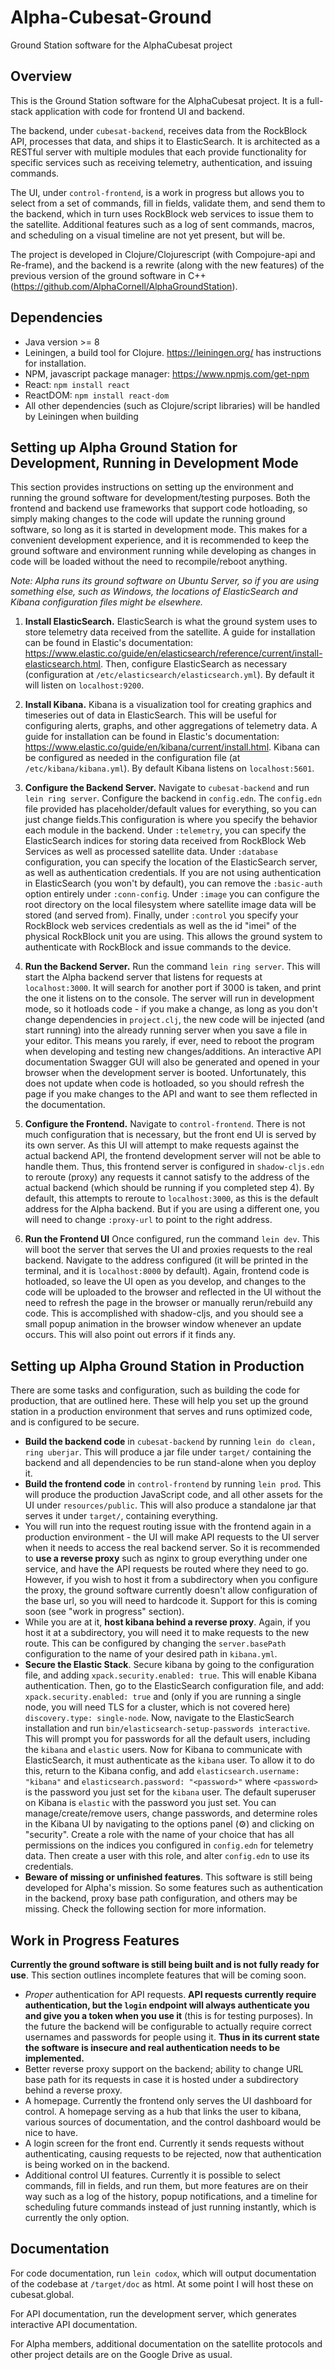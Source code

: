# Alpha-Cubesat-Ground
Ground Station software for the AlphaCubesat project

## Overview
This is the Ground Station software for the AlphaCubesat project. It is a full-stack application with code for frontend UI and backend.

The backend, under `cubesat-backend`, receives data from the RockBlock API, processes 
that data, and ships it to ElasticSearch. 
It is architected as a RESTful server with 
multiple modules that each provide functionality for
 specific services such as receiving telemetry,
 authentication, and issuing commands. 

The UI, under `control-frontend`, is a work in progress but allows you to select from a 
set of commands, fill in fields, validate them, and send them to the backend, which in turn
uses RockBlock web services to issue them to the satellite. Additional features
such as a log of sent commands, macros, and scheduling on a visual timeline are not yet present, but
will be.

The project is developed in Clojure/Clojurescript (with Compojure-api and Re-frame), and the backend is a rewrite (along with the new features) of the previous 
version of the ground software in C++ (https://github.com/AlphaCornell/AlphaGroundStation).

## Dependencies
- Java version >= 8
- Leiningen, a build tool for Clojure. https://leiningen.org/ has instructions for installation.
- NPM, javascript package manager: https://www.npmjs.com/get-npm
- React: `npm install react`
- ReactDOM: `npm install react-dom`
- All other dependencies (such as Clojure/script libraries) will be handled by Leiningen when building

## Setting up Alpha Ground Station for Development, Running in Development Mode
This section provides instructions on setting up the environment and running the ground software for development/testing purposes. Both the frontend and backend use frameworks that support code hotloading, so simply making changes to the code will update the running ground software, so long as it is started in development mode. This makes for a convenient development experience, and it is recommended to keep the ground software and environment running while developing as changes in code will be loaded without the need to recompile/reboot anything.

*Note: Alpha runs its ground software on Ubuntu Server, so if you are using something else, such as Windows, the locations of ElasticSearch and Kibana configuration files might be elsewhere.*

1. **Install ElasticSearch.**
ElasticSearch is what the ground system uses to store telemetry data received from the satellite. 
A guide for installation can be found in Elastic's documentation: https://www.elastic.co/guide/en/elasticsearch/reference/current/install-elasticsearch.html. Then, configure ElasticSearch as necessary (configuration at `/etc/elasticsearch/elasticsearch.yml`). By default it will listen on `localhost:9200`.

2. **Install Kibana.**
Kibana is a visualization tool for creating graphics and timeseries out of data in ElasticSearch. This will be useful for configuring alerts, graphs, and other aggregations of telemetry data.
A guide for installation can be found in Elastic's documentation: https://www.elastic.co/guide/en/kibana/current/install.html. Kibana can be configured as needed in the configuration file (at `/etc/kibana/kibana.yml`). By default Kibana listens on `localhost:5601`.

3. **Configure the Backend Server.**
Navigate to `cubesat-backend` and run `lein ring server`. Configure the backend in `config.edn`. The `config.edn` file provided has placeholder/default values for everything, so you can just change fields.This configuration is where you specify the behavior each module in the backend. 
Under `:telemetry`, you can specify the ElasticSearch indices for storing data received from RockBlock Web Services as well as processed satellite data. 
Under `:database` configuration, you can specify the location of the ElasticSearch server, as well as authentication credentials. If you are not using authentication in ElasticSearch (you won't by default), you can remove the `:basic-auth` option entirely under `:conn-config`. Under `:image` you can configure the root directory on the local filesystem where satellite image data will be stored (and served from). Finally, under `:control` you specify your RockBlock web services credentials as well as the id "imei" of the physical RockBlock unit you are using. This allows the ground system to authenticate with RockBlock and issue commands to the device.

4. **Run the Backend Server.**
Run the command `lein ring server`. This will start the Alpha backend server that listens for requests at `localhost:3000`. It will search for another port
if 3000 is taken, and print the one it listens on to the console. The server will run in development mode, so it hotloads code - if you make a change, as long as you don't change dependencies in `project.clj`, the new code will be injected (and start running) into the already running server when you save a file in your editor. This means you rarely, if ever, need to reboot the program when developing and testing new changes/additions. An interactive API documentation Swagger GUI will also be generated and opened in your browser when the development server is booted. Unfortunately, this does not update when code is hotloaded, so you should refresh the page if you make changes to the API and want to see them reflected in the documentation.

5. **Configure the Frontend.**
Navigate to `control-frontend`. There is not much configuration that is necessary, but the front end UI is served by its own server. As this UI will attempt to make requests against the actual backend API, the frontend development server will not be able to handle them. Thus, this frontend server is configured in `shadow-cljs.edn` to reroute (proxy) any requests it cannot satisfy to the address of the actual backend (which should be running if you completed step 4). By default, this attempts to reroute to `localhost:3000`, as this is the default address for the Alpha backend. But if you are using a different one, you will need to change `:proxy-url` to point to the right address.

6. **Run the Frontend UI**
Once configured, run the command `lein dev`. This will boot the server that serves the UI and proxies requests to the real backend. Navigate to the address configured (it will be printed in the terminal, and it is `localhost:8000` by default). Again, frontend code is hotloaded, so leave the UI open as you develop, and changes to the code will be uploaded to the browser and reflected in the UI without the need to refresh the page in the browser or manually rerun/rebuild any code. This is accomplished with shadow-cljs, and you should see a small popup animation in the browser window whenever an update occurs. This will also point out errors if it finds any.


## Setting up Alpha Ground Station in Production
There are some tasks and configuration, such as building the code for production, that are outlined here. These will help you set up the ground station in a production environment that serves and runs optimized code, and is configured to be secure.

- **Build the backend code** in `cubesat-backend` by running `lein do clean, ring uberjar`. This will produce a jar file under `target/` containing the backend and all dependencies to be run stand-alone when you deploy it.
- **Build the frontend code** in `control-frontend` by running `lein prod`. This will produce the production JavaScript code, and all other assets for the UI under `resources/public`. This will also produce a standalone jar that serves it under `target/`, containing everything.
- You will run into the request routing issue with the frontend again in a production environment - the UI will make API requests to the UI server when it needs to access the real backend server. So it is recommended to **use a reverse proxy** such as nginx to group everything under one service, and have the API requests be routed where they need to go. However, if you wish to host it from a subdirectory when you configure the proxy, the ground software currently doesn't allow configuration of the base url, so you will need to hardcode it. Support for this is coming soon (see "work in progress" section).
- While you are at it, **host kibana behind a reverse proxy**. Again, if you host it at a subdirectory, you will need it to make requests to the new route. This can be configured by changing the `server.basePath` configuration to the name of your desired path in `kibana.yml`.
- **Secure the Elastic Stack**. Secure kibana by going to the configuration file, and adding `xpack.security.enabled: true`. This will enable Kibana authentication. Then, go to the ElasticSearch configuration file, and add: `xpack.security.enabled: true` and (only if you are running a single node, you will need TLS for a cluster, which is not covered here) `discovery.type: single-node`. Now, navigate to the ElasticSearch installation and run `bin/elasticsearch-setup-passwords interactive`. This will prompt you for passwords for all the default users, including the `kibana` and `elastic` users. Now for Kibana to communicate with ElasticSearch, it must authenticate as the `kibana` user. To allow it to do this, return to the Kibana config, and add `elasticsearch.username: "kibana"` and `elasticsearch.password: "<password>"` where `<password>` is the password you just set for the `kibana` user.
The default superuser on Kibana is `elastic` with the password you just set. You can manage/create/remove users, change passwords, and determine roles in the Kibana UI by navigating to the options panel (⚙) and clicking on "security". Create a role with the name of your choice that has all permissions on the indices you configured in `config.edn` for telemetry data. Then create a user with this role, and alter `config.edn` to use its credentials. 
- **Beware of missing or unfinished features**. This software is still being developed for Alpha's mission. So some features such as authentication in the backend, proxy base path configuration, and others may be missing. Check the following section for more information.

## Work in Progress Features
**Currently the ground software is still being built and is not fully ready for use**. This section outlines incomplete features that will be coming soon.

- *Proper* authentication for API requests. **API requests currently require authentication, but the `login` endpoint will always authenticate you and give you a token when you use it** (this is for testing purposes). In the future the backend will be configurable to actually require correct usernames and passwords for people using it. **Thus in its current state the software is insecure and real authentication needs to be implemented.**
- Better reverse proxy support on the backend; ability to change URL base path for its requests in case it is hosted under a subdirectory behind a reverse proxy.
- A homepage. Currently the frontend only serves the UI dashboard for control. A homepage serving as a hub that links the user to kibana, various sources of documentation, and the control dashboard would be nice to have.
- A login screen for the front end. Currently it sends requests without authenticating, causing requests to be rejected, now that authentication is being worked on in the backend.
- Additional control UI features. Currently it is possible to select commands, fill in fields, and run them, but more features are on their way such as a log of the history, popup notifications, and a timeline for scheduling future commands instead of just running instantly, which is currently the only option.



## Documentation
For code documentation, run `lein codox`, which will output documentation of the codebase at `/target/doc` as html. At some point I will host these on cubesat.global.

For API documentation, run the development server, which generates interactive API documentation.

For Alpha members, additional documentation on the satellite protocols and other project details are on the Google Drive as usual.
